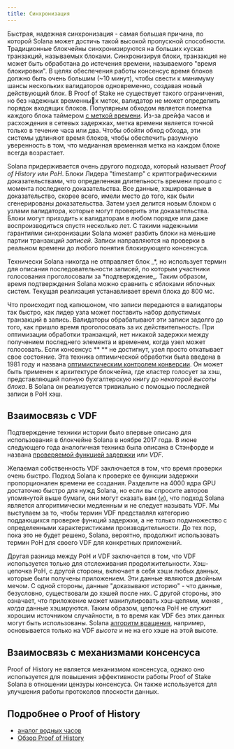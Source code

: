```yaml
---
title: Синхронизация
---
```


Быстрая, надежная синхронизация - самая большая причина, по которой Solana может достичь такой высокой пропускной способности. Традиционные блокчейны синхронизируются на больших кусках транзакций, называемых блоками. Синхронизируя блоки, транзакция не может быть обработана до истечения времени, называемого "время блокировки". В целях обеспечения работы консенсус время блоков должно быть очень большим \(~10 минут\), чтобы свести к минимуму шансы нескольких валидаторов одновременно, создавая новый действующий блок. В Proof of Stake не существует такого ограничения, но без надежных временных меток, валидатор не может определить порядок входящих блоков. Популярным обходом является пометка каждого блока таймером [с меткой времени](https://en.bitcoin.it/wiki/Block_timestamp). Из-за дрейфа часов и расхождения в сетевых задержках, метка времени является точной только в течение часа или два. Чтобы обойти обход обхода, эти системы удлиняют время блоков, чтобы обеспечить разумную уверенность в том, что медианная временная метка на каждом блоке всегда возрастает.

Solana придерживается очень другого подхода, который называет _Proof of History_ или _PoH_. Блоки Лидера "timestamp" с криптографическими доказательствами, что определенная длительность времени прошло с момента последнего доказательства. Все данные, хэшированные в доказательство, скорее всего, имели место до того, как были сгенерированы доказательства. Затем узел делится новым блоком с узлами валидатора, которые могут проверить эти доказательства. Блоки могут приходить к валидаторам в любом порядке или даже воспроизводиться спустя несколько лет. С такими надежными гарантиями синхронизации Solana может разбить блоки на меньшие партии транзакций _записей_. Записи направляются на проверки в реальном времени до любого понятия блокирующего консенсуса.

Технически Solana никогда не отправляет блок \_*, но использует термин для описания последовательности записей, по которым участники голосования проголосовали за *подтверждение\_. Таким образом, время подтверждения Solana можно сравнить с яблоками яблочных систем. Текущая реализация устанавливает время блока до 800 мс.

Что происходит под капюшоном, что записи передаются в валидаторы так быстро, как лидер узла может поставить набор допустимых транзакций в запись. Валидаторы обрабатывают эти записи задолго до того, как пришло время проголосовать за их действительность. При оптимизации обработки транзакций, нет никакой задержки между получением последнего элемента и временем, когда узел может голосовать. Если консенсус \*\* \*\* не достигнут, узел просто откатывает свое состояние. Эта техника оптимической обработки была введена в 1981 году и названа [оптимистическим контролем конверсии](http://citeseerx.ist.psu.edu/viewdoc/summary?doi=10.1.1.65.4735). Он может быть применен к архитектуре блокчейна, где кластер голосует за хэш, представляющий полную бухгалтерскую книгу до _некоторой высоты блока_. В Solana он реализуется тривиально с помощью последней записи в PoH хэш.

## Взаимосвязь с VDF

Подтверждение техники истории было впервые описано для использования в блокчейне Solana в ноябре 2017 года. В июне следующего года аналогичная техника была описана в Стэнфорде и названа [проверяемой функцией задержки](https://eprint.iacr.org/2018/601.pdf) или _VDF_.

Желаемая собственность VDF заключается в том, что время проверки очень быстро. Подход Solana к проверке ее функции задержки пропорционален времени ее создания. Разделите на 4000 ядра GPU достаточно быстро для нужд Solana, но если вы спросите авторов упомянутой выше бумаги, они могут сказать вам \([и](https://github.com/solana-labs/solana/issues/388)\), что подход Solana является алгоритмически медленным и не следует называть VDF. Мы выступаем за то, чтобы термин VDF представлял категорию поддающихся проверке функций задержки, а не только подмножество с определенными характеристиками производительности. До тех пор, пока это не будет решено, Solana, вероятно, продолжит использовать термин PoH для своего VDF для конкретных приложений.

Другая разница между PoH и VDF заключается в том, что VDF используется только для отслеживания продолжительности. Хэш-цепочка PoH, с другой стороны, включает в себя хэши любых данных, которые были получены приложением. Эти данные являются двойным мечом. С одной стороны, данные "доказывают историю" - что данные, безусловно, существовали до хэшей после них. С другой стороны, это означает, что приложение может манипулировать хэш-цепями, меняя _, когда_ данные хэшируются. Таким образом, цепочка PoH не служит хорошим источником случайности, в то время как VDF без этих данных могут быть использованы. Solana [алгоритм вращения](synchronization.md#leader-rotation), например, основывается только на VDF _высоте_ и не на его хэше на этой высоте.

## Взаимосвязь с механизмами консенсуса

Proof of History не является механизмом консенсуса, однако оно используется для повышения эффективности работы Proof of Stake Solana в отношении цензуры консенсуса. Он также используется для улучшения работы протоколов плоскости данных.

## Подробнее о Proof of History

- [аналог водных часов](https://medium.com/solana-labs/proof-of-history-explained-by-a-water-clock-e682183417b8)
- [Обзор Proof of History](https://medium.com/solana-labs/proof-of-history-a-clock-for-blockchain-cf47a61a9274)
